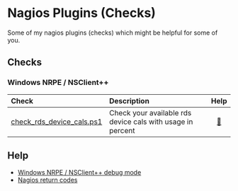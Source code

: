 # Nagios Plugins (Checks)

Some of my nagios plugins (checks) which might be helpful for some of you.

## Checks

### Windows NRPE / NSClient++

| Check | Description | Help |
| :--- | :--- | :---: |
| [check_rds_device_cals.ps1](Scripts/Windows_NRPE/check_rds_device_cals.ps1) | Check your available rds device cals with usage in percent | [:book:](Documentation/Windows_NRPE/check_rds_device_cals.README.md) |

## Help

  * [Windows NRPE / NSClient++ debug mode](Documentation/Windows_NRPE_debug_mode.README.md)
  * [Nagios return codes](Documentation/Nagios_return_codes.README.md)
